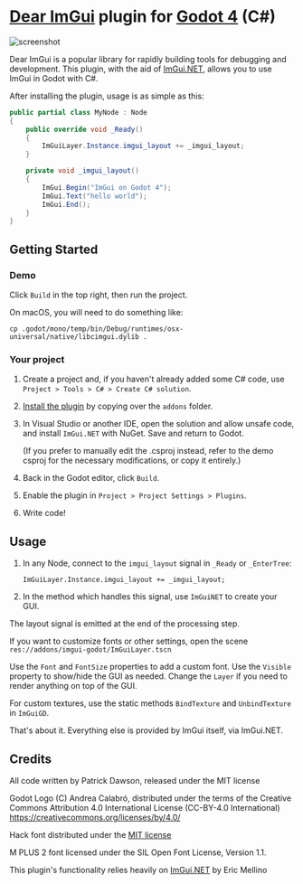 # [Dear ImGui](https://github.com/ocornut/imgui) plugin for [Godot 4](https://github.com/godotengine/godot) (C#)

![screenshot](doc/screenshot.png)

Dear ImGui is a popular library for rapidly building tools for debugging and development. This plugin, with the aid of [ImGui.NET](https://github.com/mellinoe/ImGui.NET), allows you to use ImGui in Godot with C#.

After installing the plugin, usage is as simple as this:
```csharp
public partial class MyNode : Node
{
    public override void _Ready()
    {
        ImGuiLayer.Instance.imgui_layout += _imgui_layout;
    }

    private void _imgui_layout()
    {
        ImGui.Begin("ImGui on Godot 4");
        ImGui.Text("hello world");
        ImGui.End();
    }
}
```

## Getting Started

### Demo

Click `Build` in the top right, then run the project.

On macOS, you will need to do something like:
```
cp .godot/mono/temp/bin/Debug/runtimes/osx-universal/native/libcimgui.dylib .
```

### Your project

1. Create a project and, if you haven't already added some C# code, use `Project > Tools > C# > Create C# solution`.

2. [Install the plugin](https://docs.godotengine.org/en/stable/tutorials/plugins/editor/installing_plugins.html) by copying over the `addons` folder.

3. In Visual Studio or another IDE, open the solution and allow unsafe code, and install `ImGui.NET` with NuGet. Save and return to Godot.

    (If you prefer to manually edit the .csproj instead, refer to the demo csproj for the necessary modifications, or copy it entirely.)

4. Back in the Godot editor, click `Build`.

5. Enable the plugin in `Project > Project Settings > Plugins`.

6. Write code!

## Usage

1. In any Node, connect to the `imgui_layout` signal in `_Ready` or `_EnterTree`:
    ```
    ImGuiLayer.Instance.imgui_layout += _imgui_layout;
    ```

2. In the method which handles this signal, use `ImGuiNET` to create your GUI.

The layout signal is emitted at the end of the processing step.

If you want to customize fonts or other settings, open the scene `res://addons/imgui-godot/ImGuiLayer.tscn`

Use the `Font` and `FontSize` properties to add a custom font. Use the `Visible` property to show/hide the GUI as needed. Change the `Layer` if you need to render anything on top of the GUI.

For custom textures, use the static methods `BindTexture` and `UnbindTexture` in `ImGuiGD`.

That's about it. Everything else is provided by ImGui itself, via ImGui.NET.

## Credits

All code written by Patrick Dawson, released under the MIT license

Godot Logo (C) Andrea Calabró, distributed under the terms of the Creative Commons Attribution 4.0 International License (CC-BY-4.0 International) https://creativecommons.org/licenses/by/4.0/

Hack font distributed under the [MIT license](https://github.com/source-foundry/Hack/blob/master/LICENSE.md)

M PLUS 2 font licensed under the SIL Open Font License, Version 1.1.

This plugin's functionality relies heavily on [ImGui.NET](https://github.com/mellinoe/ImGui.NET) by Eric Mellino
